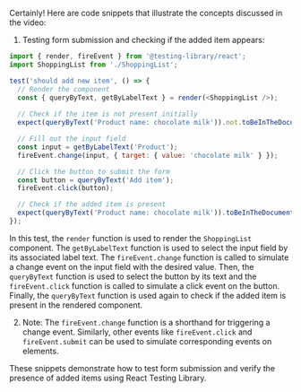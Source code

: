 Certainly! Here are code snippets that illustrate the concepts discussed in the video:

1. Testing form submission and checking if the added item appears:

```javascript
import { render, fireEvent } from '@testing-library/react';
import ShoppingList from './ShoppingList';

test('should add new item', () => {
  // Render the component
  const { queryByText, getByLabelText } = render(<ShoppingList />);
  
  // Check if the item is not present initially
  expect(queryByText('Product name: chocolate milk')).not.toBeInTheDocument();

  // Fill out the input field
  const input = getByLabelText('Product');
  fireEvent.change(input, { target: { value: 'chocolate milk' } });

  // Click the button to submit the form
  const button = queryByText('Add item');
  fireEvent.click(button);

  // Check if the added item is present
  expect(queryByText('Product name: chocolate milk')).toBeInTheDocument();
});
```

In this test, the `render` function is used to render the `ShoppingList` component. The `getByLabelText` function is used to select the input field by its associated label text. The `fireEvent.change` function is called to simulate a change event on the input field with the desired value. Then, the `queryByText` function is used to select the button by its text and the `fireEvent.click` function is called to simulate a click event on the button. Finally, the `queryByText` function is used again to check if the added item is present in the rendered component.

2. Note: The `fireEvent.change` function is a shorthand for triggering a change event. Similarly, other events like `fireEvent.click` and `fireEvent.submit` can be used to simulate corresponding events on elements.

These snippets demonstrate how to test form submission and verify the presence of added items using React Testing Library.
